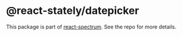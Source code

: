 # @react-stately/datepicker

This package is part of [react-spectrum](https://gitlab.com/watheia/spectrum). See the repo for more details.
